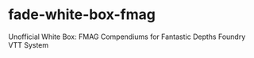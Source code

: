 # fade-white-box-fmag
Unofficial White Box: FMAG Compendiums for Fantastic Depths Foundry VTT System
